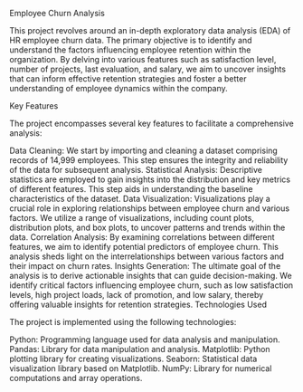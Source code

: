 Employee Churn Analysis

This project revolves around an in-depth exploratory data analysis (EDA) of HR employee churn data. The primary objective is to identify and understand the factors influencing employee retention within the organization. By delving into various features such as satisfaction level, number of projects, last evaluation, and salary, we aim to uncover insights that can inform effective retention strategies and foster a better understanding of employee dynamics within the company.

Key Features

The project encompasses several key features to facilitate a comprehensive analysis:

Data Cleaning: We start by importing and cleaning a dataset comprising records of 14,999 employees. This step ensures the integrity and reliability of the data for subsequent analysis. Statistical Analysis: Descriptive statistics are employed to gain insights into the distribution and key metrics of different features. This step aids in understanding the baseline characteristics of the dataset. Data Visualization: Visualizations play a crucial role in exploring relationships between employee churn and various factors. We utilize a range of visualizations, including count plots, distribution plots, and box plots, to uncover patterns and trends within the data. Correlation Analysis: By examining correlations between different features, we aim to identify potential predictors of employee churn. This analysis sheds light on the interrelationships between various factors and their impact on churn rates. Insights Generation: The ultimate goal of the analysis is to derive actionable insights that can guide decision-making. We identify critical factors influencing employee churn, such as low satisfaction levels, high project loads, lack of promotion, and low salary, thereby offering valuable insights for retention strategies. Technologies Used

The project is implemented using the following technologies:

Python: Programming language used for data analysis and manipulation. Pandas: Library for data manipulation and analysis. Matplotlib: Python plotting library for creating visualizations. Seaborn: Statistical data visualization library based on Matplotlib. NumPy: Library for numerical computations and array operations.
